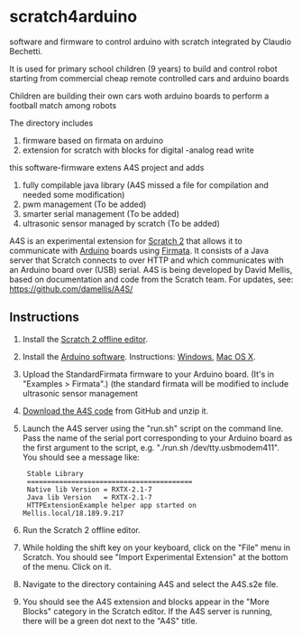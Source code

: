 scratch4arduino
===============

software and firmware to control arduino with scratch integrated by Claudio Bechetti.

It is used for primary school children (9 years) to build and control robot 
starting from commercial cheap remote controlled cars and arduino boards

Children are building their own cars woth arduino boards to perform  a
football match among robots 

The directory includes

1) firmware based on firmata on arduino
2) extension for scratch with blocks for digital -analog read write 


this software-firmware extens A4S project and adds
1) fully compilable java library (A4S missed a file for compilation and needed some modification)
2) pwm management (To be added)
3) smarter serial management  (To be added)
4) ultrasonic sensor managed by scratch (To be added)



A4S is an experimental extension for [Scratch 2](http://scratch.mit.edu) that allows it to communicate with [Arduino](http://www.arduino.cc) boards using [Firmata](http://firmata.org/). It consists of a Java server that Scratch connects to over HTTP and which communicates with an Arduino board over (USB) serial. A4S is being developed by David Mellis, based on documentation and code from the Scratch team. For updates, see: <https://github.com/damellis/A4S/>


## Instructions

1. Install the [Scratch 2 offline editor](http://scratch.mit.edu/scratch2download/). 
2. Install the [Arduino software](http://arduino.cc/en/Main/Software). Instructions: [Windows](http://arduino.cc/en/Guide/Windows), [Mac OS X](http://arduino.cc/en/Guide/MacOSX).
3. Upload the StandardFirmata firmware to your Arduino board. (It's in "Examples > Firmata".) (the standard firmata will be modified to include ultrasonic sensor management
4. [Download the A4S code](https://github.com/cbecc/scratch4arduino/archive/master.zip) from GitHub and unzip it.
5. Launch the A4S server using the "run.sh" script on the command line. Pass the name of the serial port corresponding to your Arduino board as the first argument to the script, e.g. "./run.sh /dev/tty.usbmodem411". You should see a message like: 

		Stable Library
		=========================================
		Native lib Version = RXTX-2.1-7
		Java lib Version   = RXTX-2.1-7
		HTTPExtensionExample helper app started on Mellis.local/18.189.9.217
		
6. Run the Scratch 2 offline editor.
7. While holding the shift key on your keyboard, click on the "File" menu in Scratch. You should see "Import Experimental Extension" at the bottom of the menu. Click on it.
8. Navigate to the directory containing A4S and select the A4S.s2e file.
9. You should see the A4S extension and blocks appear in the "More Blocks" category in the Scratch editor. If the A4S server is running, there will be a green dot next to the "A4S" title. 
